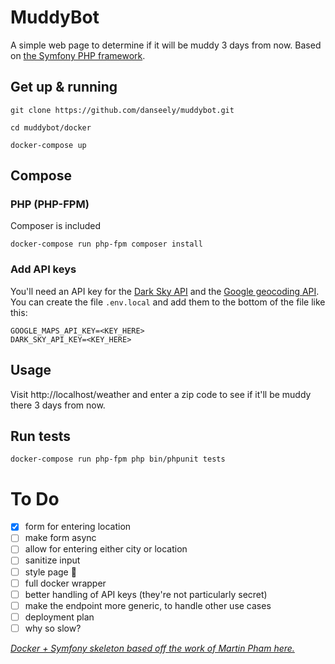 # MuddyBot

A simple web page to determine if it will be muddy 3 days from now. Based on [the Symfony PHP framework](https://symfony.com).

## Get up & running

```
git clone https://github.com/danseely/muddybot.git

cd muddybot/docker

docker-compose up
```

## Compose

### PHP (PHP-FPM)

Composer is included

```
docker-compose run php-fpm composer install
```

### Add API keys
You'll need an API key for the [Dark Sky API](https://darksky.net/dev/docs) and the [Google geocoding API](https://developers.google.com/maps/documentation/geocoding/start). You can create the file `.env.local` and add them to the bottom of the file like this:

```
GOOGLE_MAPS_API_KEY=<KEY_HERE>
DARK_SKY_API_KEY=<KEY_HERE>
```

## Usage

Visit http://localhost/weather and enter a zip code to see if it'll be muddy there 3 days from now.

## Run tests
```
docker-compose run php-fpm php bin/phpunit tests
```

# To Do
- [x] form for entering location
- [ ] make form async
- [ ] allow for entering either city or location
- [ ] sanitize input
- [ ] style page 🙈
- [ ] full docker wrapper
- [ ] better handling of API keys (they're not particularly secret)
- [ ] make the endpoint more generic, to handle other use cases
- [ ] deployment plan
- [ ] why so slow?

[_Docker + Symfony skeleton based off the work of Martin Pham here._](https://gitlab.com/martinpham/symfony-5-docker)

